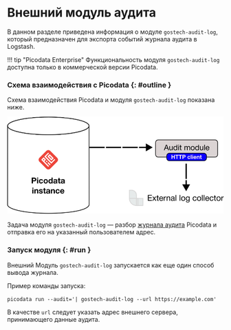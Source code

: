# Внешний модуль аудита

В данном разделе приведена информация о модуле `gostech-audit-log`,
который предназначен для экспорта событий журнала аудита в Logstash.

!!! tip "Picodata Enterprise"
    Функциональность модуля `gostech-audit-log` доступна только в
    коммерческой версии Picodata.

### Схема взаимодействия с Picodata {: #outline }

Схема взаимодействия Picodata и модуля `gostech-audit-log` показана
ниже.

![](../images/gostech_audit_log.svg)

Задача модуля `gostech-audit-log` — разбор [журнала
аудита](../tutorial/audit_log.md) Picodata и отправка его на указанный
пользователем адрес.

### Запуск модуля {: #run }

Внешний Модуль `gostech-audit-log` запускается как еще один способ
вывода журнала.

Пример команды запуска:

```shell
picodata run --audit='| gostech-audit-log --url https://example.com'
```

В качестве `url` следует указать адрес внешнего сервера, принимающего
данные аудита.
